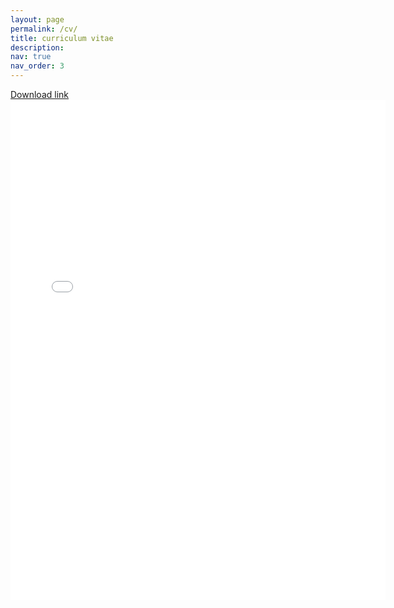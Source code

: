 ```yaml
---
layout: page
permalink: /cv/
title: curriculum vitae
description: 
nav: true
nav_order: 3
---
```


<a href="{{site.baseurl}}/assets/pdf/Merrill_CV_2022_06.pdf" target="_blank"> Download link </a>
<br>
<embed src="{{site.baseurl}}/assets/pdf/Merrill_CV_2022_06.pdf" width="600" height="800" type="application/pdf" />
